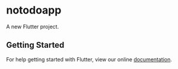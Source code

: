 # notodoapp

A new Flutter project.

## Getting Started

For help getting started with Flutter, view our online
[documentation](https://flutter.io/).
